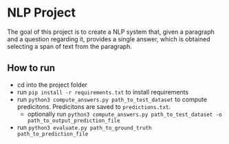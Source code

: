 # NLP Project

The goal of this project is to create a NLP system that, given a paragraph and a question regarding it, provides a single answer, which is obtained selecting a span of text from the paragraph.

## How to run
- cd into the project folder
- run `pip install -r requirements.txt` to install requirements
- run `python3 compute_answers.py path_to_test_dataset` to compute predicitons. Predicitons are saved to `predictions.txt`.
    - optionally run `python3 compute_answers.py path_to_test_dataset -o path_to_output_prediction_file`
- run `python3 evaluate.py path_to_ground_truth path_to_prediction_file`
